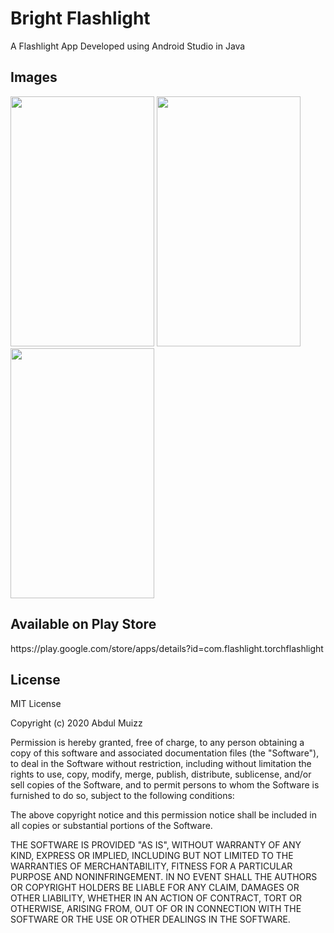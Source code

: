 <h1>Bright Flashlight</h1>
<p>A Flashlight App Developed using Android Studio in Java</p>

<h2>Images</h2>

<img src="https://user-images.githubusercontent.com/33664562/101072866-77830400-35c0-11eb-93f9-46bf1833a146.png"  width="230" height="400" />
<img src="https://user-images.githubusercontent.com/33664562/101072924-879ae380-35c0-11eb-80c1-d2de66bd4aae.png"  width="230" height="400" />
<img src="https://user-images.githubusercontent.com/33664562/101072934-89fd3d80-35c0-11eb-835f-8c5bd6005b57.png"  width="230" height="400" />



<h2>Available on Play Store</h2>
https://play.google.com/store/apps/details?id=com.flashlight.torchflashlight

<h2>License</h2>
MIT License

Copyright (c) 2020 Abdul Muizz

Permission is hereby granted, free of charge, to any person obtaining a copy
of this software and associated documentation files (the "Software"), to deal
in the Software without restriction, including without limitation the rights
to use, copy, modify, merge, publish, distribute, sublicense, and/or sell
copies of the Software, and to permit persons to whom the Software is
furnished to do so, subject to the following conditions:

The above copyright notice and this permission notice shall be included in all
copies or substantial portions of the Software.

THE SOFTWARE IS PROVIDED "AS IS", WITHOUT WARRANTY OF ANY KIND, EXPRESS OR
IMPLIED, INCLUDING BUT NOT LIMITED TO THE WARRANTIES OF MERCHANTABILITY,
FITNESS FOR A PARTICULAR PURPOSE AND NONINFRINGEMENT. IN NO EVENT SHALL THE
AUTHORS OR COPYRIGHT HOLDERS BE LIABLE FOR ANY CLAIM, DAMAGES OR OTHER
LIABILITY, WHETHER IN AN ACTION OF CONTRACT, TORT OR OTHERWISE, ARISING FROM,
OUT OF OR IN CONNECTION WITH THE SOFTWARE OR THE USE OR OTHER DEALINGS IN THE
SOFTWARE.




